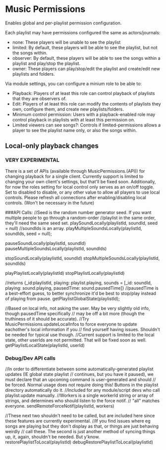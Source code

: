 # Music Permissions

Enables global and per-playlist permission configuration. 

Each playlist may have permissions configured the same as actors/journals:
 * none: These players will be unable to see the playlist 
 * limited: By default, these players will be able to see the playlist, but not the songs within.
 * observer: By default, these players will be able to see the songs within a playlist and play/stop the playlist.
 * owner: These players can play/stop/edit the playlist and create/edit new playlists and folders.

Via module settings, you can configure a minium role to be able to:
 * Playback: Players of at least this role can control playback of playlists that they are observers of.
 * Edit: Players of at least this role can modify the contents of playlists they own, configure them, and create new playlists/folders.
 * Minimum control permission: Users with a playback-enabled role may control playback in playlists with at least this permission on.
 * Limited viewers can see songs?: Controls if limited-permissions allows a player to see the playlist name only, or also the songs within.

## Local-only playback changes
### VERY EXPERIMENTAL
There is a set of APIs (available through MusicPermissions.(API)) for changing playback for a single client.
Currently support is limited to changing your own client's settings, but that'll be fixed soon.
Additionally, for now the roles setting for local control only serves as an on/off toggle. Set to disabled 
	to disable, or any other value to allow all players to use local controls.
Please refresh all connections after enabling/disabling local controls. (Won't be necessary in the future)
 
###API Calls:
//Seed is the random number generator seed. If you want multiple people to go through a random-order
//playlist in the same order, they'll need the same seed set.
playSoundLocally(playlistId, soundId, seed = null)
//soundIds is an array.
playMultipleSoundsLocally(playlistId, soundIds, seed = null);

pauseSoundLocally(playlistId, soundId)
pauseMultipleSoundsLocally(playlistId, soundIds)

stopSoundLocally(playlistId, soundId)
stopMultipleSoundsLocally(playlistId, soundIds)

playPlaylistLocally(playlistId)
stopPlaylistLocally(playlistId)

//returns {_id:playlistId, playing: playlist.playing, sounds = [_id: soundId, playing: sound.playing, pausedTime: sound.pausedTime]}
//pausedTime is a best-effort guess, to better synchronize it'd be best to stop/play instead of playing from pause.
getPlaylistGlobalState(playlistId);

//Based on local info, not asking the user. May be very slightly old info, though pausedTime specifically 
//	may be off a bit more (though the truthiness of it should be accurate).
//Try MusicPermissions.updateLocalInfos to force everyone to update eachother's local information if you 
//	find yourself having issues. Shouldn't be needed for typical use though.
//Current support is limited to the local state, other userIds are not permitted. That will be fixed soon as well.
getPlaylistLocalState(playlistId, userId)

### Debug/Dev API calls

//In order to differentiate between some automatically-generated playlist updates (IE global state playlist 
//	continues, but you have it paused), we must declare that an upcoming command is user-generated and should
//	be forced. Normal usage does not require doing this! Buttons in the playlist directory automatically do it.
//Included for any module/script devs who call playlist.update manually.
//Workers is a single workerId string or array of strings, and determines who should listen to the force notif. 
//	"all" matches everyone.
sendRemoteForceNotif(playlistId, workers)

//These next two shouldn't need to be called, but are included here since these features are currently experimental.
//If you find issues where eg songs are playing but they don't display as that, or things are just behaving weirdly
//	call these. The second is just another method of syncing things up, it, again, shouldn't be needed. But y'know.
restorePlaylistToLocal(playlistId)
debugRestorePlaylistToLocal(playlistId)
